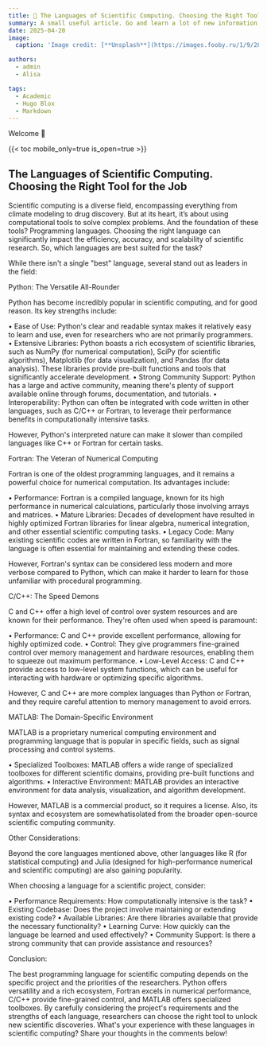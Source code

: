 ```yaml
---
title: 🎉 The Languages of Scientific Computing. Choosing the Right Tool for the Job
summary: A small useful article. Go and learn a lot of new information!
date: 2025-04-20
image:
  caption: 'Image credit: [**Unsplash**](https://images.fooby.ru/1/9/28/413871)'

authors:
  - admin
  - Alisa

tags:
  - Academic
  - Hugo Blox
  - Markdown
---
```


Welcome 👋

{{< toc mobile_only=true is_open=true >}}

## The Languages of Scientific Computing. Choosing the Right Tool for the Job

Scientific computing is a diverse field, encompassing everything from climate modeling to drug discovery. But at its heart, it’s about using computational tools to solve complex problems. And the foundation of these tools? Programming languages. Choosing the right language can significantly impact the efficiency, accuracy, and scalability of scientific research. So, which languages are best suited for the task?

While there isn't a single "best" language, several stand out as leaders in the field:

Python: The Versatile All-Rounder

Python has become incredibly popular in scientific computing, and for good reason. Its key strengths include:

•  Ease of Use: Python's clear and readable syntax makes it relatively easy to learn and use, even for researchers who are not primarily programmers.
•  Extensive Libraries: Python boasts a rich ecosystem of scientific libraries, such as NumPy (for numerical computation), SciPy (for scientific algorithms), Matplotlib (for data visualization), and Pandas (for data analysis). These libraries provide pre-built functions and tools that significantly accelerate development.
•  Strong Community Support: Python has a large and active community, meaning there's plenty of support available online through forums, documentation, and tutorials.
•  Interoperability: Python can often be integrated with code written in other languages, such as C/C++ or Fortran, to leverage their performance benefits in computationally intensive tasks.

However, Python's interpreted nature can make it slower than compiled languages like C++ or Fortran for certain tasks.

Fortran: The Veteran of Numerical Computing

Fortran is one of the oldest programming languages, and it remains a powerful choice for numerical computation. Its advantages include:

•  Performance: Fortran is a compiled language, known for its high performance in numerical calculations, particularly those involving arrays and matrices.
•  Mature Libraries: Decades of development have resulted in highly optimized Fortran libraries for linear algebra, numerical integration, and other essential scientific computing tasks.
•  Legacy Code: Many existing scientific codes are written in Fortran, so familiarity with the language is often essential for maintaining and extending these codes.

However, Fortran's syntax can be considered less modern and more verbose compared to Python, which can make it harder to learn for those unfamiliar with procedural programming.

C/C++: The Speed Demons

C and C++ offer a high level of control over system resources and are known for their performance. They're often used when speed is paramount:

•  Performance: C and C++ provide excellent performance, allowing for highly optimized code.
•  Control: They give programmers fine-grained control over memory management and hardware resources, enabling them to squeeze out maximum performance.
•  Low-Level Access: C and C++ provide access to low-level system functions, which can be useful for interacting with hardware or optimizing specific algorithms.

However, C and C++ are more complex languages than Python or Fortran, and they require careful attention to memory management to avoid errors.

MATLAB: The Domain-Specific Environment

MATLAB is a proprietary numerical computing environment and programming language that is popular in specific fields, such as signal processing and control systems.

•  Specialized Toolboxes: MATLAB offers a wide range of specialized toolboxes for different scientific domains, providing pre-built functions and algorithms.
•  Interactive Environment: MATLAB provides an interactive environment for data analysis, visualization, and algorithm development.

However, MATLAB is a commercial product, so it requires a license. Also, its syntax and ecosystem are somewhatisolated from the broader open-source scientific computing community.

Other Considerations:

Beyond the core languages mentioned above, other languages like R (for statistical computing) and Julia (designed for high-performance numerical and scientific computing) are also gaining popularity.

When choosing a language for a scientific project, consider:

•  Performance Requirements: How computationally intensive is the task?
•  Existing Codebase: Does the project involve maintaining or extending existing code?
•  Available Libraries: Are there libraries available that provide the necessary functionality?
•  Learning Curve: How quickly can the language be learned and used effectively?
•  Community Support: Is there a strong community that can provide assistance and resources?

Conclusion:

The best programming language for scientific computing depends on the specific project and the priorities of the researchers. Python offers versatility and a rich ecosystem, Fortran excels in numerical performance, C/C++ provide fine-grained control, and MATLAB offers specialized toolboxes. By carefully considering the project's requirements and the strengths of each language, researchers can choose the right tool to unlock new scientific discoveries. What's your experience with these languages in scientific computing? Share your thoughts in the comments below!
